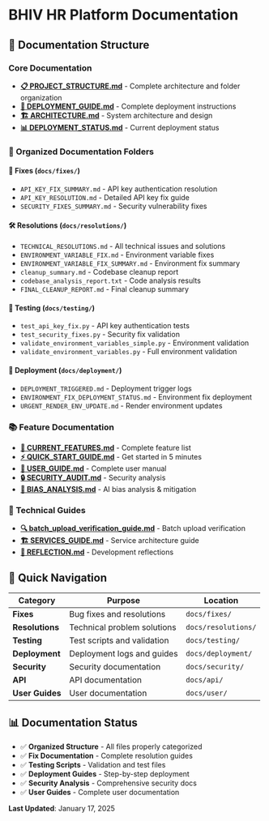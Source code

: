 # BHIV HR Platform Documentation

## 📁 Documentation Structure

### **Core Documentation**
- **[📋 PROJECT_STRUCTURE.md](../PROJECT_STRUCTURE.md)** - Complete architecture and folder organization
- **[🚀 DEPLOYMENT_GUIDE.md](../DEPLOYMENT_GUIDE.md)** - Complete deployment instructions
- **[🏗️ ARCHITECTURE.md](../ARCHITECTURE.md)** - System architecture and design
- **[📊 DEPLOYMENT_STATUS.md](../DEPLOYMENT_STATUS.md)** - Current deployment status

### **📂 Organized Documentation Folders**

#### **🔧 Fixes** (`docs/fixes/`)
- `API_KEY_FIX_SUMMARY.md` - API key authentication resolution
- `API_KEY_RESOLUTION.md` - Detailed API key fix guide
- `SECURITY_FIXES_SUMMARY.md` - Security vulnerability fixes

#### **🛠️ Resolutions** (`docs/resolutions/`)
- `TECHNICAL_RESOLUTIONS.md` - All technical issues and solutions
- `ENVIRONMENT_VARIABLE_FIX.md` - Environment variable fixes
- `ENVIRONMENT_VARIABLE_FIX_SUMMARY.md` - Environment fix summary
- `cleanup_summary.md` - Codebase cleanup report
- `codebase_analysis_report.txt` - Code analysis results
- `FINAL_CLEANUP_REPORT.md` - Final cleanup summary

#### **🧪 Testing** (`docs/testing/`)
- `test_api_key_fix.py` - API key authentication tests
- `test_security_fixes.py` - Security fix validation
- `validate_environment_variables_simple.py` - Environment validation
- `validate_environment_variables.py` - Full environment validation

#### **🚀 Deployment** (`docs/deployment/`)
- `DEPLOYMENT_TRIGGERED.md` - Deployment trigger logs
- `ENVIRONMENT_FIX_DEPLOYMENT_STATUS.md` - Environment fix deployment
- `URGENT_RENDER_ENV_UPDATE.md` - Render environment updates

### **📚 Feature Documentation**
- **[🎯 CURRENT_FEATURES.md](CURRENT_FEATURES.md)** - Complete feature list
- **[⚡ QUICK_START_GUIDE.md](QUICK_START_GUIDE.md)** - Get started in 5 minutes
- **[👥 USER_GUIDE.md](USER_GUIDE.md)** - Complete user manual
- **[🔒 SECURITY_AUDIT.md](security/SECURITY_AUDIT.md)** - Security analysis
- **[🤖 BIAS_ANALYSIS.md](BIAS_ANALYSIS.md)** - AI bias analysis & mitigation

### **🔧 Technical Guides**
- **[🔍 batch_upload_verification_guide.md](batch_upload_verification_guide.md)** - Batch upload verification
- **[🏗️ SERVICES_GUIDE.md](SERVICES_GUIDE.md)** - Service architecture guide
- **[📝 REFLECTION.md](REFLECTION.md)** - Development reflections

## 🎯 Quick Navigation

| Category | Purpose | Location |
|----------|---------|----------|
| **Fixes** | Bug fixes and resolutions | `docs/fixes/` |
| **Resolutions** | Technical problem solutions | `docs/resolutions/` |
| **Testing** | Test scripts and validation | `docs/testing/` |
| **Deployment** | Deployment logs and guides | `docs/deployment/` |
| **Security** | Security documentation | `docs/security/` |
| **API** | API documentation | `docs/api/` |
| **User Guides** | User documentation | `docs/user/` |

## 📊 Documentation Status

- ✅ **Organized Structure** - All files properly categorized
- ✅ **Fix Documentation** - Complete resolution guides
- ✅ **Testing Scripts** - Validation and test files
- ✅ **Deployment Guides** - Step-by-step deployment
- ✅ **Security Analysis** - Comprehensive security docs
- ✅ **User Guides** - Complete user documentation

**Last Updated**: January 17, 2025